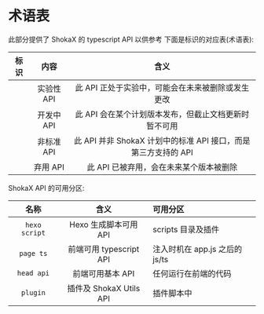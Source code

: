 # 术语表

此部分提供了 ShokaX 的 typescript API 以供参考
下面是标识的对应表(术语表):

|                           标识                           |    内容    |                              含义                              |
| :------------------------------------------------------: | :--------: | :------------------------------------------------------------: |
|   <Badge type="tip" text="实验性" vertical="middle" />   | 实验性 API |       此 API 正处于实验中，可能会在未来被删除或发生更改        |
|   <Badge type="tip" text="开发中" vertical="middle" />   | 开发中 API |     此 API 会在某个计划版本发布，但截止文档更新时暂不可用      |
| <Badge type="warning" text="非标准" vertical="middle" /> | 非标准 API | 此 API 并非 ShokaX 计划中的标准 API 接口，而是第三方支持的 API |
| <Badge type="danger" text="已弃用" vertical="middle" />  |  弃用 API  |            此 API 已被弃用，会在未来某个版本被删除             |

ShokaX API 的可用分区:

|     名称      |          含义           | 可用分区                       |
| :-----------: | :---------------------: | :----------------------------- |
| `hexo script` |  Hexo 生成脚本可用 API  | scripts 目录及插件             |
|   `page ts`   | 前端可用 typescript API | 注入时机在 app.js 之后的 js/ts |
|  `head api`   |    前端可用基本 API     | 任何运行在前端的代码           |
|   `plugin`    | 插件及 ShokaX Utils API | 插件脚本中                     |

